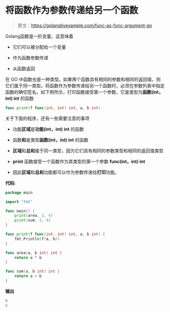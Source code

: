 # 将函数作为参数传递给另一个函数

> 原文：<https://golangbyexample.com/func-as-func-argument-go>

Golang函数是一阶变量，这意味着

*   它们可以被分配给一个变量

*   作为函数参数传递

*   从函数返回

在 GO 中函数也是一种类型。如果两个函数具有相同的参数和相同的返回值，则它们属于同一类型。将函数作为参数传递给另一个函数时，必须在参数列表中指定函数的确切签名。如下例所示，打印函数接受第一个参数，它是类型为**函数(int，int) int** 的函数

```go
func print(f func(int, int) int, a, b int)
```

关于下面的程序，还有一些需要注意的事项

*   功能**区域**是**功能(int，int) int** 的函数

*   函数**和**是类型**函数(int，int) int** 的函数

*   **区域**和**总和**属于同一类型，因为它们具有相同的参数类型和相同的返回值类型

*   **print** 函数接受一个函数作为其类型的第一个参数 **func(int，int) int**

*   因此**区域**和**总和**功能都可以作为参数传递给**打印**功能。

**代码:**

```go
package main

import "fmt"

func main() {
    print(area, 2, 4)
    print(sum, 2, 4)
}

func print(f func(int, int) int, a, b int) {
    fmt.Println(f(a, b))
}

func area(a, b int) int {
    return a * b
}

func sum(a, b int) int {
    return a + b
}
```

**输出**

```go
8
6
```